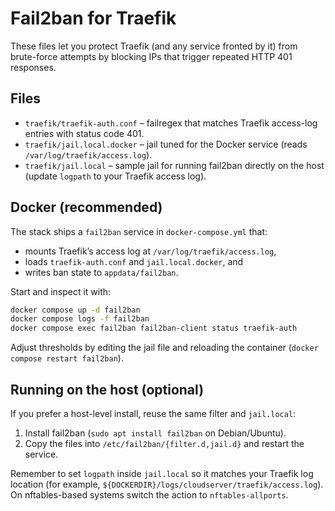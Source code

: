 # Fail2ban for Traefik

These files let you protect Traefik (and any service fronted by it) from brute-force attempts by blocking IPs that trigger repeated HTTP 401 responses.

## Files

- `traefik/traefik-auth.conf` – failregex that matches Traefik access-log entries with status code 401.
- `traefik/jail.local.docker` – jail tuned for the Docker service (reads `/var/log/traefik/access.log`).
- `traefik/jail.local` – sample jail for running fail2ban directly on the host (update `logpath` to your Traefik access log).

## Docker (recommended)

The stack ships a `fail2ban` service in `docker-compose.yml` that:

- mounts Traefik’s access log at `/var/log/traefik/access.log`,
- loads `traefik-auth.conf` and `jail.local.docker`, and
- writes ban state to `appdata/fail2ban`.

Start and inspect it with:

```bash
docker compose up -d fail2ban
docker compose logs -f fail2ban
docker compose exec fail2ban fail2ban-client status traefik-auth
```

Adjust thresholds by editing the jail file and reloading the container (`docker compose restart fail2ban`).

## Running on the host (optional)

If you prefer a host-level install, reuse the same filter and `jail.local`:

1. Install fail2ban (`sudo apt install fail2ban` on Debian/Ubuntu).
2. Copy the files into `/etc/fail2ban/{filter.d,jail.d}` and restart the service.

Remember to set `logpath` inside `jail.local` so it matches your Traefik log location (for example, `${DOCKERDIR}/logs/cloudserver/traefik/access.log`). On nftables-based systems switch the action to `nftables-allports`.

